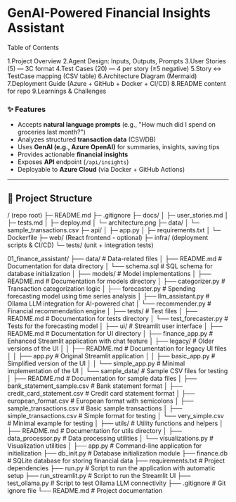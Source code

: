 
# GenAI-Powered Financial Insights Assistant

Table of Contents

1.Project Overview
2.Agent Design: Inputs, Outputs, Prompts
3.User Stories (5) — 3C format
4.Test Cases (20) — 4 per story (≥5 negative)
5.Story ↔ TestCase mapping (CSV table)
6.Architecture Diagram (Mermaid)
7.Deployment Guide (Azure + GitHub + Docker + CI/CD)
8.README content for repo
9.Learnings & Challenges

### ✨ Features
- Accepts **natural language prompts** (e.g., "How much did I spend on groceries last month?")
- Analyzes structured **transaction data** (CSV/DB)
- Uses **GenAI (e.g., Azure OpenAI)** for summaries, insights, saving tips
- Provides actionable **financial insights**
- Exposes **API** endpoint (`/api/insights`)
- Deployable to **Azure Cloud** (via Docker + GitHub Actions)

---

## 📂 Project Structure
/ (repo root)
├─ README.md
├─ .gitignore
├─ docs/
│ ├─ user_stories.md
│ ├─ tests.md
│ ├─ deploy.md
│ └─ architecture.png
├─ data/
│ └─ sample_transactions.csv
├─ api/
│ ├─ app.py
│ ├─ requirements.txt
│ └─ Dockerfile
├─ web/ (React frontend - optional)
├─ infra/ (deployment scripts & CI/CD)
└─ tests/ (unit + integration tests)


01_finance_assistant/
├── data/                         # Data-related files
│   ├── README.md                 # Documentation for data directory
│   └── schema.sql                # SQL schema for database initialization
│
├── models/                       # Model implementations
│   ├── README.md                 # Documentation for models directory
│   ├── categorizer.py            # Transaction categorization logic
│   ├── forecaster.py             # Spending forecasting model using time series analysis
│   ├── llm_assistant.py          # Ollama LLM integration for AI-powered chat
│   └── recommender.py            # Financial recommendation engine
│
├── tests/                        # Test files
│   ├── README.md                 # Documentation for tests directory
│   └── test_forecaster.py        # Tests for the forecasting model
│
├── ui/                           # Streamlit user interface
│   ├── README.md                 # Documentation for UI directory
│   ├── finance_app.py            # Enhanced Streamlit application with chat feature
│   ├── legacy/                   # Older versions of the UI
│   │   ├── README.md             # Documentation for legacy UI files
│   │   ├── app.py                # Original Streamlit application
│   │   ├── basic_app.py          # Simplified version of the UI
│   │   └── simple_app.py         # Minimal implementation of the UI
│   └── sample_data/              # Sample CSV files for testing
│       ├── README.md             # Documentation for sample data files
│       ├── bank_statement_sample.csv # Bank statement format
│       ├── credit_card_statement.csv # Credit card statement format
│       ├── european_format.csv   # European format with semicolons
│       ├── sample_transactions.csv # Basic sample transactions
│       ├── simple_transactions.csv # Simple format for testing
│       └── very_simple.csv       # Minimal example for testing
│
├── utils/                        # Utility functions and helpers
│   ├── README.md                 # Documentation for utils directory
│   ├── data_processor.py         # Data processing utilities
│   └── visualizations.py         # Visualization utilities
│
├── app.py                        # Command-line application for initialization
├── db_init.py                    # Database initialization module
├── finance.db                    # SQLite database for storing financial data
├── requirements.txt              # Project dependencies
├── run.py                        # Script to run the application with automatic setup
├── run_streamlit.py              # Script to run the Streamlit UI
├── test_ollama.py                # Script to test Ollama LLM connectivity
├── .gitignore                    # Git ignore file
└── README.md                     # Project documentation



